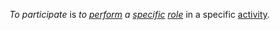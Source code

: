 *To participate* is *to [perform](https://github.com/gcassel/Modular-Organization-Terminology/blob/master/terms/perform.md) a [specific](https://github.com/gcassel/Modular-Organization-Terminology/blob/master/terms/specific.md) [role](https://github.com/gcassel/Modular-Organization-Terminology/blob/master/terms/role.md)* in a specific [activity](https://github.com/gcassel/Modular-Organization-Terminology/blob/master/terms/activity.md).
